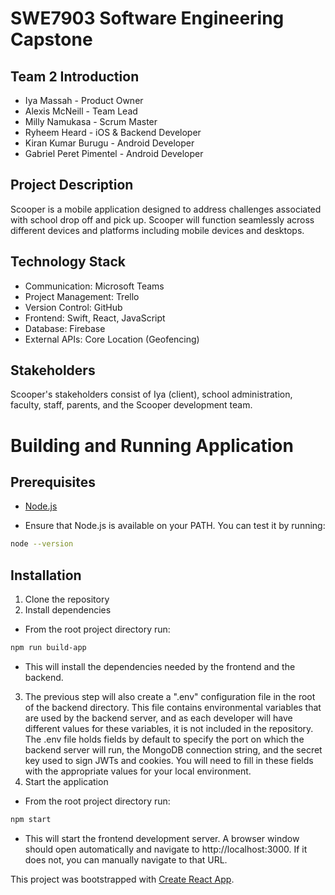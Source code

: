 # SWE7903 Software Engineering Capstone

## Team 2 Introduction 
- Iya Massah - Product Owner
- Alexis McNeill - Team Lead
- Milly Namukasa - Scrum Master
- Ryheem Heard - iOS & Backend Developer
- Kiran Kumar Burugu - Android Developer
- Gabriel Peret Pimentel - Android Developer

## Project Description 

Scooper is a mobile application designed to address challenges associated with school drop off and pick up. Scooper will function seamlessly across different devices and platforms including mobile devices and desktops.

## Technology Stack 
- Communication: Microsoft Teams
- Project Management: Trello
- Version Control: GitHub
- Frontend: Swift, React, JavaScript
- Database: Firebase
- External APIs: Core Location (Geofencing)

## Stakeholders
Scooper's stakeholders consist of Iya (client), school administration, faculty, staff, parents, and the Scooper development team.

# Building and Running Application
## Prerequisites
- [Node.js](https://nodejs.org/en/download/)
* Ensure that Node.js is available on your PATH. You can test it by running:
```bash
node --version
```

## Installation
1. Clone the repository
2. Install dependencies
* From the root project directory run:
```bash
npm run build-app
```
- This will install the dependencies needed by the frontend and the backend.
3. The previous step will also create a ".env" configuration file in the root of the backend directory. This file contains environmental variables that are used by the backend server, and as each developer will have different values for these variables, it is not included in the repository. The .env file holds fields by default to specify the port on which the backend server will run, the MongoDB connection string, and the secret key used to sign JWTs and cookies. You will need to fill in these fields with the appropriate values for your local environment.
4. Start the application
* From the root project directory run:
```bash
npm start
```
- This will start the frontend development server. A browser window should open automatically and navigate to http://localhost:3000. If it does not, you can manually navigate to that URL.

This project was bootstrapped with [Create React App](https://github.com/facebook/create-react-app).
